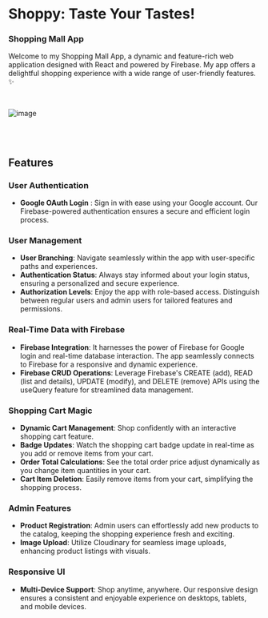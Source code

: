 # Shoppy: Taste Your Tastes!
### Shopping Mall App
Welcome to my Shopping Mall App, a dynamic and feature-rich web application designed with React and powered by Firebase. 
My app offers a delightful shopping experience with a wide range of user-friendly features. ✨

<br/>

![image](https://github.com/yoosaemsol/react-shoppy-2023/assets/75073867/3b9e7db6-d918-47d4-81b2-74c55acec661)

<br/>
<br/>

## Features
### User Authentication
- **Google OAuth Login** : Sign in with ease using your Google account. Our Firebase-powered authentication ensures a secure and efficient login process.

### User Management
- **User Branching**: Navigate seamlessly within the app with user-specific paths and experiences.
- **Authentication Status**: Always stay informed about your login status, ensuring a personalized and secure experience.
- **Authorization Levels**: Enjoy the app with role-based access. Distinguish between regular users and admin users for tailored features and permissions.

### Real-Time Data with Firebase
- **Firebase Integration**: It harnesses the power of Firebase for Google login and real-time database interaction. The app seamlessly connects to Firebase for a responsive and dynamic experience.
- **Firebase CRUD Operations**: Leverage Firebase's CREATE (add), READ (list and details), UPDATE (modify), and DELETE (remove) APIs using the useQuery feature for streamlined data management.

### Shopping Cart Magic
- **Dynamic Cart Management**: Shop confidently with an interactive shopping cart feature.
- **Badge Updates**: Watch the shopping cart badge update in real-time as you add or remove items from your cart.
- **Order Total Calculations**: See the total order price adjust dynamically as you change item quantities in your cart.
- **Cart Item Deletion**: Easily remove items from your cart, simplifying the shopping process.

### Admin Features
- **Product Registration**: Admin users can effortlessly add new products to the catalog, keeping the shopping experience fresh and exciting.
- **Image Upload**: Utilize Cloudinary for seamless image uploads, enhancing product listings with visuals.

### Responsive UI
- **Multi-Device Support**: Shop anytime, anywhere. Our responsive design ensures a consistent and enjoyable experience on desktops, tablets, and mobile devices.
